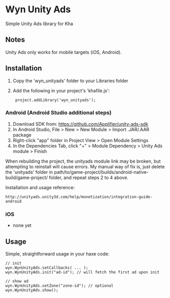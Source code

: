 # Wyn Unity Ads
Simple Unity Ads library for Kha

## Notes

Unity Ads only works for mobile targets (iOS, Android).

## Installation

1. Copy the 'wyn_unityads' folder to your Libraries folder
2. Add the following in your project's 'khafile.js':

		project.addLibrary('wyn_unityads');

### Android (Android Studio additional steps)

1. Download SDK from: https://github.com/Applifier/unity-ads-sdk
2. In Android Studio, File > New > New Module > Import .JAR/.AAR package
3. Right-click "app" folder in Project View > Open Module Settings
4. In the Dependencies Tab, click "+" > Module Dependency > Unity Ads module > Finish

When rebuilding the project, the unityads module link may be broken, but attempting to reinstall will cause errors. My manual way of fix is, just delete the 'unityads' folder in path/to/game-project/builds/android-native-build/game-project/ folder, and repeat steps 2 to 4 above.

Installation and usage reference:

	http://unityads.unity3d.com/help/monetization/integration-guide-android

### iOS

- none yet

## Usage

Simple, straightforward usage in your haxe code:

	// init
	wyn.WynUnityAds.setCallbacks( ... );
	wyn.WynUnityAds.init("ad-id"); // will fetch the first ad upon init

	// show ad
	wyn.WynUnityAds.setZone("zone-id"); // optional
    wyn.WynUnityAds.show();
